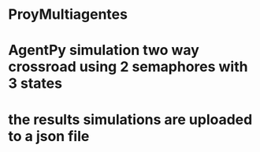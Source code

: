 # ProyMultiagentes
# AgentPy simulation two way crossroad using 2 semaphores with 3 states 
# the results simulations are uploaded to a json file
